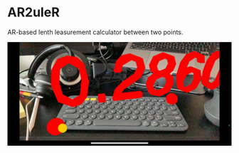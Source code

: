 # AR2uleR

AR-based lenth leasurement calculator between two points.

![Alt text](_imgs/preview.jpeg "A Preview.")

